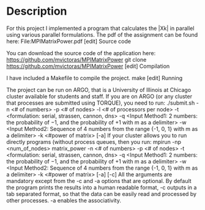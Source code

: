 Description
============

For this project I implemented a program that calculates the |Xk| in parallel using various parallel formulations. The pdf of the assignment can be found here: File:MPIMatrixPower.pdf
[edit] Source code

You can download the source code of the application here: https://github.com/mvictoras/MPIMatrixPower
git clone https://github.com/mvictoras/MPIMatrixPower
[edit] Compilation

I have included a Makefile to compile the project.
make
[edit] Running

The project can be run on ARGO, that is a University of Illinois at Chicago cluster available for students and staff. If you are on ARGO (or any cluster that processes are submitted using TORQUE), you need to run:
./submit.sh 
-n <# of numbers> 
-p <# of nodes> 
-l <# of processors per node> 
-t <formulation: serial, strassen, cannon, dns>
-q <Input Method1: 2 numbers: the probability of −1, and the probability of +1 with m as a delimiter>
-w <Input Method2: Sequence of 4 numbers from the range {-1, 0, 1} with m as a delimiter>
-k <#power of matrix>
[-a] <use associativity>
If your cluster allows you to run directly programs (without process queues, then you run:
mpirun -np <num_of_nodes> matrix_power
-n <# of numbers> 
-p <# of nodes> 
-t <formulation: serial, strassen, cannon, dns>
-q <Input Method1: 2 numbers: the probability of −1, and the probability of +1 with m as a delimiter>
-w <Input Method2: Sequence of 4 numbers from the range {-1, 0, 1} with m as a delimiter>
-k <#power of matrix>
[-a] <use associativity> 
[-c]
All the arguments are mandatory except from the -c and -a options that are optional. By default the program prints the results into a human readable format, -c outputs in a tab separated format, so that the data can be easily read and processed by other processes. -a enables the associativity.
